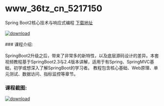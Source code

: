 # www_36tz_cn_5217150
Spring Boot2核心技术与响应式编程
[下载地址](http://www.36tz.cn/article/5217150 "下载地址")
<br/></br>[![download](http://36tz.cn/muke_img/2020_12_1-111-300x177.png "下载地址")](http://www.36tz.cn/article/5217150 "下载地址")
<br/></br>### 课程介绍:<br/></br>SpringBoot2升级之后，带来了非常多的新特性，以及底层源码设计的差异。本套视频教程基于SpringBoot2.3与2.4版本讲解，适用于有Spring、SpringMVC基础，初学或想深入了解SpringBoot的学习者。
教程包含核心基础、Web原理、单元测试、数据访问、指标监控等章节。

### 课程截图:
[![download](http://36tz.cn/muke_img/2020_12_2-98.png "下载地址")](http://www.36tz.cn/article/5217150 "下载地址")
